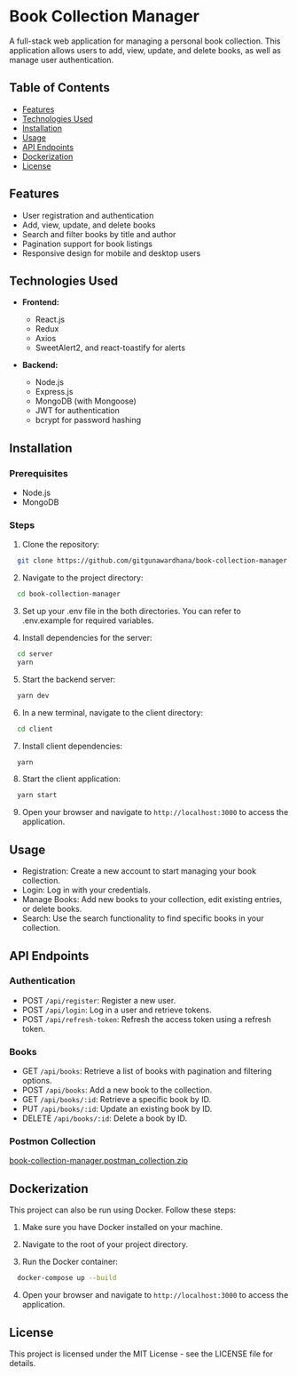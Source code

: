 # Book Collection Manager

A full-stack web application for managing a personal book collection. This application allows users to add, view, update, and delete books, as well as manage user authentication.

## Table of Contents

- [Features](#features)
- [Technologies Used](#technologies-used)
- [Installation](#installation)
- [Usage](#usage)
- [API Endpoints](#api-endpoints)
- [Dockerization](#dockerization)
- [License](#license)

## Features

- User registration and authentication
- Add, view, update, and delete books
- Search and filter books by title and author
- Pagination support for book listings
- Responsive design for mobile and desktop users

## Technologies Used

- **Frontend:**
  - React.js
  - Redux
  - Axios
  - SweetAlert2, and react-toastify for alerts

- **Backend:**
  - Node.js
  - Express.js
  - MongoDB (with Mongoose)
  - JWT for authentication
  - bcrypt for password hashing

## Installation

### Prerequisites

- Node.js
- MongoDB

### Steps

1. Clone the repository:

  ```bash
    git clone https://github.com/gitgunawardhana/book-collection-manager.git
  ```

2. Navigate to the project directory:
  
  ```bash
    cd book-collection-manager
  ```

3. Set up your .env file in the both directories. You can refer to .env.example for required variables.

4. Install dependencies for the server:
  
  ```bash
    cd server
    yarn
  ```

5. Start the backend server:
  
  ```bash
    yarn dev
  ```

6. In a new terminal, navigate to the client directory:
  
  ```bash
    cd client
  ```

7. Install client dependencies:
  
  ```bash
    yarn
  ```
  
8. Start the client application:
  
  ```bash
    yarn start
  ```

9. Open your browser and navigate to `http://localhost:3000` to access the application.

## Usage

- Registration: Create a new account to start managing your book collection.
- Login: Log in with your credentials.
- Manage Books: Add new books to your collection, edit existing entries, or delete books.
- Search: Use the search functionality to find specific books in your collection.

## API Endpoints

### Authentication

- POST `/api/register`: Register a new user.
- POST `/api/login`: Log in a user and retrieve tokens.
- POST `/api/refresh-token`: Refresh the access token using a refresh token.

### Books

- GET `/api/books`: Retrieve a list of books with pagination and filtering options.
- POST `/api/books`: Add a new book to the collection.
- GET `/api/books/:id`: Retrieve a specific book by ID.
- PUT `/api/books/:id`: Update an existing book by ID.
- DELETE `/api/books/:id`: Delete a book by ID.

### Postmon Collection 
[book-collection-manager.postman_collection.zip](https://github.com/user-attachments/files/17518794/book-collection-manager.postman_collection.zip)

## Dockerization

This project can also be run using Docker. Follow these steps:

1. Make sure you have Docker installed on your machine.

2. Navigate to the root of your project directory.

3. Run the Docker container:

  ```bash
    docker-compose up --build
  ```

4. Open your browser and navigate to `http://localhost:3000` to access the application.

## License

This project is licensed under the MIT License - see the LICENSE file for details.
